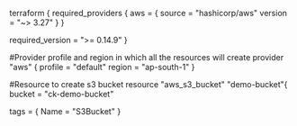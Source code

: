 terraform {
  required_providers {
    aws = {
      source  = "hashicorp/aws"
      version = "~> 3.27"
    }
  }

  required_version = ">= 0.14.9"
}

#Provider profile and region in which all the resources will create
provider "aws" {
  profile = "default"
  region  = "ap-south-1"
}

#Resource to create s3 bucket
resource "aws_s3_bucket" "demo-bucket"{
  bucket = "ck-demo-bucket"

  tags = {
    Name = "S3Bucket"
  }
